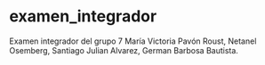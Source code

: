 # examen_integrador
Examen integrador del grupo 7
María Victoria Pavón Roust, 
Netanel Osemberg, 
Santiago Julian Alvarez, 
German Barbosa Bautista.